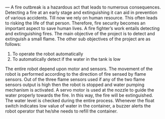 — A fire outbreak is a hazardous act that leads to numerous consequences. Detecting a fire at an early stage and extinguishing it can aid in prevention of various accidents. Till now we rely on human resource. 
This often leads to risking the life of that person. Therefore, fire security becomes an important aspect to save human lives. A fire fighter’s work entails detecting and extinguishing fires. 
The main objective of the project is to detect and extinguish a small flame. The other sub objectives of the project are as follows:
1. To operate the robot automatically 
2. To automatically detect if the water in the tank is low

The entire robot depend upon motor and sensors. The movement of the robot is performed according to the direction of fire sensed by flame sensors. Out of the three flame sensors used if any of the two flame 
sensors output is high then the robot is stopped and water pumping mechanism is activated. A servo motor is used at the nozzle to guide the water properly towards the fire. In this way, the fire will be 
extinguished. The water level is checked during the entire process. Whenever the float switch indicates low value of water in the container, a buzzer alerts the robot operator that he/she needs to refill the container.
